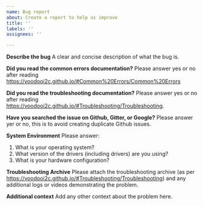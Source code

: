 ```yaml
---
name: Bug report
about: Create a report to help us improve
title: ''
labels: ''
assignees: ''

---
```


**Describe the bug**
A clear and concise description of what the bug is.

**Did you read the common errors documentation?**
Please answer yes or no after reading https://voodooi2c.github.io/#Common%20Errors/Common%20Errors

**Did you read the troubleshooting documentation?**
Please answer yes or no after reading https://voodooi2c.github.io/#Troubleshooting/Troubleshooting.

**Have you searched the issue on Github, Gitter, or Google?**
Please answer yer or no, this is to avoid creating duplicate Github issues.

**System Environment**
Please answer:
1. What is your operating system? 
2. What version of the drivers (including drivers) are you using?
3. What is your hardware configuration?

**Troubleshooting Archive**
Please attach the troubleshooting archive (as per https://voodooi2c.github.io/#Troubleshooting/Troubleshooting) and any additional logs or videos demonstrating the problem.

**Additional context**
Add any other context about the problem here.
